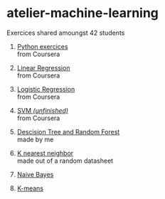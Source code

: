 # atelier-machine-learning

Exercices shared amoungst 42 students

1. [Python exercices](https://github.com/spajeo/atelier-machine-learning/tree/master/PythonBeginner)   
  from Coursera
  
2. [Linear Regression]()  
  from Coursera
  
1. [Logistic Regression](https://github.com/spajeo/atelier-machine-learning/tree/master/LogisticRegression)  
  from Coursera
  
1. [SVM *(unfinished)*](https://github.com/spajeo/atelier-machine-learning/blob/master/SVM/Semaine4-exercices.ipynb)  
  from Coursera
  
1. [Descision Tree and Random Forest](https://github.com/spajeo/atelier-machine-learning/tree/master/naiveBayes)  
  made by me
  
1. [K nearest neighbor]()  
  made out of a random datasheet
  
1. [Naive Bayes](https://github.com/spajeo/atelier-machine-learning/tree/master/naiveBayes)  

1. [K-means]() 

